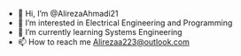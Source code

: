 - 👋 Hi, I’m @AlirezaAhmadi21
- 👀 I’m interested in Electrical Engineering and Programming
- 🌱 I’m currently learning Systems Engineering 
- 📫 How to reach me Alirezaa223@outlook.com

<!---
AlirezaAhmadi21/AlirezaAhmadi21 is a ✨ special ✨ repository because its `README.md` (this file) appears on your GitHub profile.
You can click the Preview link to take a look at your changes.
--->
